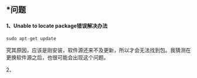 ## *问题

#### 1、Unable to locate package错误解决办法

```cpp
sudo apt-get update
```

​        究其原因，应该是刚安装，软件源还来不及更新，所以才会无法找到包。我猜测在更换软件源之后，也很可能会出现这个问题。

2、

